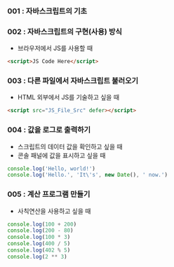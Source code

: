 ### 001 : 자바스크립트의 기초

### 002 : 자바스크립트의 구현(사용) 방식
* 브라우저에서 JS를 사용할 때
```html
<script>JS Code Here</script>
```

### 003 : 다른 파일에서 자바스크립트 불러오기
* HTML 외부에서 JS를 기술하고 싶을 때
```html
<script src="JS_File_Src" defer></script>
```

### 004 : 값을 로그로 출력하기
* 스크립트의 데이터 값을 확인하고 싶을 때
* 콘솔 패널에 값을 표시하고 싶을 때
```js
console.log('Hello, world!')
console.log('Hello.', 'It\'s', new Date(), ' now.')
```

### 005 : 계산 프로그램 만들기
* 사칙연산을 사용하고 싶을 때
```js
console.log(100 + 200)
console.log(200 - 80)
console.log(100 * 3)
console.log(400 / 5)
console.log(402 % 5)
console.log(2 ** 3)
```
